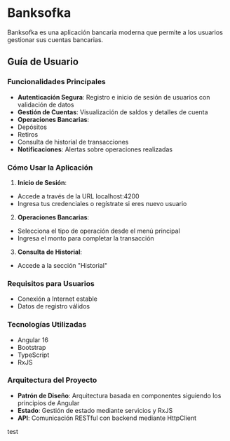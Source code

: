 # Banksofka

Banksofka es una aplicación bancaria moderna que permite a los usuarios gestionar sus cuentas bancarias.

## Guía de Usuario

### Funcionalidades Principales

- **Autenticación Segura**: Registro e inicio de sesión de usuarios con validación de datos
- **Gestión de Cuentas**: Visualización de saldos y detalles de cuenta
- **Operaciones Bancarias**:
- Depósitos
- Retiros
- Consulta de historial de transacciones
- **Notificaciones**: Alertas sobre operaciones realizadas

### Cómo Usar la Aplicación

1. **Inicio de Sesión**:

- Accede a través de la URL localhost:4200
- Ingresa tus credenciales o regístrate si eres nuevo usuario

2. **Operaciones Bancarias**:

- Selecciona el tipo de operación desde el menú principal
- Ingresa el monto para completar la transacción

3. **Consulta de Historial**:

- Accede a la sección "Historial"

### Requisitos para Usuarios

- Conexión a Internet estable
- Datos de registro válidos

### Tecnologías Utilizadas

- Angular 16
- Bootstrap
- TypeScript
- RxJS

### Arquitectura del Proyecto

- **Patrón de Diseño**: Arquitectura basada en componentes siguiendo los principios de Angular
- **Estado**: Gestión de estado mediante servicios y RxJS
- **API**: Comunicación RESTful con backend mediante HttpClient

test
